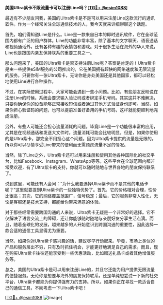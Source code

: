 **美国Ultra紫卡不限流量卡可以注册Line吗？[[TG💪+ @esim1088](https://t.me/s/esim1088)]**

最近有不少朋友问我，美国的Ultra紫卡是不是可以用来注册Line这款流行的通讯软件。作为一个经常关注全球通信技术的人，我今天就来详细聊聊这个话题。

首先，咱们得知道Line是什么。Line是一款来自日本的即时通讯软件，它在全球范围内都有广泛的用户群体。Line的功能非常丰富，除了基本的文字聊天、语音通话和视频通话外，还有各种有趣的表情包和游戏。对于很多生活在海外的华人来说，Line也是跟国内亲友保持联系的重要工具之一。

那么问题来了，美国的Ultra紫卡是否支持注册Line呢？答案是肯定的！Ultra紫卡是由一些提供eSIM服务的公司推出的，它在美国拥有超快的网络速度和无限流量的服务。只要你有一张Ultra紫卡，无论你是身处美国还是其他国家，都可以轻松地使用Line进行各种操作。

不过，在实际使用过程中，大家可能会遇到一些小问题。比如，有些朋友反映说在注册Line的时候，系统会要求输入验证码或者绑定手机号码。其实这并不难解决，只要你确保你的设备能够正常接收短信或者通过其他方式验证身份即可。当然，如果你担心验证码的问题，也可以提前准备好备用的手机号码，这样就能更顺利地完成注册。

另外，有些人可能还会担心流量消耗的问题。毕竟Line是一个功能很丰富的应用，尤其是在视频通话和发送大文件时，流量消耗可能会比较明显。但是，如果你使用的是Ultra紫卡，那完全不用担心这个问题。因为Ultra紫卡提供的流量是无限的，所以你可以尽情享受Line带来的便利而无需顾虑流量不足的情况。

当然，除了Line之外，Ultra紫卡还可以用来注册和使用其他各种国际化的社交平台，比如Facebook、Instagram、WhatsApp等等。这些平台在全球范围内都非常受欢迎，有了Ultra紫卡的支持，你就可以随时随地与世界各地的朋友保持联系了。

说到这里，可能还有人会问：“为什么我要选择Ultra紫卡而不是其他的电话卡呢？”这里就要提到Ultra紫卡的一些独特优势了。首先，它的价格相对合理，性价比很高；其次，它的网络覆盖范围广，信号稳定；最后，它的服务非常人性化，无论是客服还是技术支持，都能给你带来满意的体验。

对于那些经常需要跨国沟通的人来说，Ultra紫卡无疑是一个非常好的选择。它不仅解决了语言交流上的障碍，还让你能够随时随地与亲朋好友分享生活点滴。而且，随着全球化的发展，越来越多的人开始意识到跨国沟通的重要性，因此选择一款合适的通信工具显得尤为重要。

当然，如果你对Ultra紫卡感兴趣的话，建议尽早行动起来。毕竟，市场上类似的产品和服务层出不穷，只有及时抓住机会，才能更好地满足自己的需求。而且，现在购买Ultra紫卡往往还能享受到一些优惠活动，比如赠送礼品卡或者其他增值服务等。

总之，美国的Ultra紫卡是可以用来注册Line的，并且它还能为用户提供无限流量的便捷服务。无论你是想要与海外的朋友保持联系，还是单纯想尝试一下新的社交平台，Ultra紫卡都能为你提供强有力的支持。所以，如果你正在寻找一款适合自己的通信工具，不妨考虑一下Ultra紫卡吧！

[[TG💪+ @esim1088](https://t.me/s/esim1088) ![Image](https://i.postimg.cc/4NQfJmqS/Snipaste-2025-05-13-00-14-12.png)]